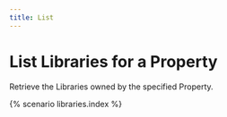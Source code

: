 ```yaml
---
title: List
---
```


# List Libraries for a Property

Retrieve the Libraries owned by the specified Property.

{% scenario libraries.index %}

